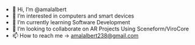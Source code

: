 - 👋 Hi, I’m @amalalbert
- 👀 I’m interested in computers and smart devices
- 🌱 I’m currently learning Software Development
- 💞️ I’m looking to collaborate on AR Projects Using Sceneform/ViroCore
- 📫 How to reach me -> amalalbert238@gmail.com

<!---
amalalbert/amalalbert is a ✨ special ✨ repository because its `README.md` (this file) appears on your GitHub profile.
You can click the Preview link to take a look at your changes.
--->
